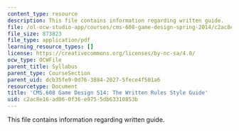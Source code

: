 ```yaml
---
content_type: resource
description: This file contains information regarding written guide.
file: /ol-ocw-studio-app/courses/cms-608-game-design-spring-2014/c2ac8e16ad060f36e9755db63310853b_MITCMS_608S14_WrittenGuide.pdf
file_size: 873823
file_type: application/pdf
learning_resource_types: []
license: https://creativecommons.org/licenses/by-nc-sa/4.0/
ocw_type: OCWFile
parent_title: Syllabus
parent_type: CourseSection
parent_uid: dcb35fe9-0d76-3884-2027-5fece4f501a6
resourcetype: Document
title: 'CMS.608 Game Design S14: The Written Rules Style Guide'
uid: c2ac8e16-ad06-0f36-e975-5db63310853b
---
```

This file contains information regarding written guide.